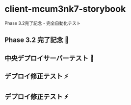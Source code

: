 # client-mcum3nk7-storybook
Phase 3.2完了記念 - 完全自動化テスト

## Phase 3.2 完了記念 🎉

## 中央デプロイサーバーテスト 🚀

## デプロイ修正テスト ⚡

## デプロイ修正テスト ⚡
